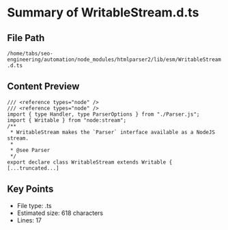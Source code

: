 # Summary of WritableStream.d.ts
  
## File Path
`/home/tabs/seo-engineering/automation/node_modules/htmlparser2/lib/esm/WritableStream.d.ts`

## Content Preview
```
/// <reference types="node" />
/// <reference types="node" />
import { type Handler, type ParserOptions } from "./Parser.js";
import { Writable } from "node:stream";
/**
 * WritableStream makes the `Parser` interface available as a NodeJS stream.
 *
 * @see Parser
 */
export declare class WritableStream extends Writable {
[...truncated...]
```

## Key Points
- File type: .ts
- Estimated size: 618 characters
- Lines: 17
